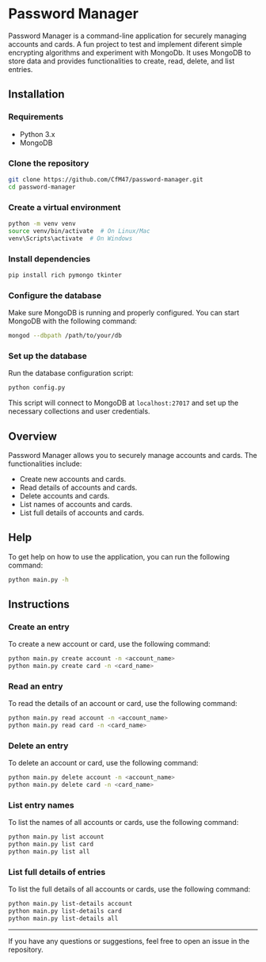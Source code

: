 # Password Manager

Password Manager is a command-line application for securely managing accounts and cards. A fun project to test and implement diferent simple encrypting algorithms and experiment with MongoDb. It uses MongoDB to store data and provides functionalities to create, read, delete, and list entries.

## Installation

### Requirements

- Python 3.x
- MongoDB

### Clone the repository

```sh
git clone https://github.com/CfM47/password-manager.git
cd password-manager
```

### Create a virtual environment

```sh
python -m venv venv
source venv/bin/activate  # On Linux/Mac
venv\Scripts\activate  # On Windows
```

### Install dependencies

```sh
pip install rich pymongo tkinter
```

### Configure the database

Make sure MongoDB is running and properly configured. You can start MongoDB with the following command:

```sh
mongod --dbpath /path/to/your/db
```

### Set up the database

Run the database configuration script:

```sh
python config.py
```

This script will connect to MongoDB at `localhost:27017` and set up the necessary collections and user credentials.

## Overview

Password Manager allows you to securely manage accounts and cards. The functionalities include:

- Create new accounts and cards.
- Read details of accounts and cards.
- Delete accounts and cards.
- List names of accounts and cards.
- List full details of accounts and cards.

## Help

To get help on how to use the application, you can run the following command:

```sh
python main.py -h
```

## Instructions

### Create an entry

To create a new account or card, use the following command:

```sh
python main.py create account -n <account_name>
python main.py create card -n <card_name>
```

### Read an entry

To read the details of an account or card, use the following command:

```sh
python main.py read account -n <account_name>
python main.py read card -n <card_name>
```

### Delete an entry

To delete an account or card, use the following command:

```sh
python main.py delete account -n <account_name>
python main.py delete card -n <card_name>
```

### List entry names

To list the names of all accounts or cards, use the following command:

```sh
python main.py list account
python main.py list card
python main.py list all
```

### List full details of entries

To list the full details of all accounts or cards, use the following command:

```sh
python main.py list-details account
python main.py list-details card
python main.py list-details all
```

---

If you have any questions or suggestions, feel free to open an issue in the repository.

